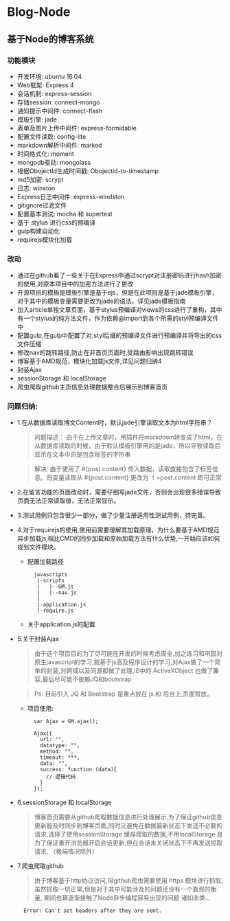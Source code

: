 # Blog-Node

## 基于Node的博客系统

###  功能模块

  * 开发环境: ubuntu 16.04
  * Web框架: Express 4
  * 会话机制: express-session
  * 存储session: connect-mongo
  * 通知提示中间件: connect-flash
  * 模板引擎: jade
  * 表单及图片上传中间件: express-formidable
  * 配置文件读取: config-lite
  * markdown解析中间件: marked
  * 时间格式化: moment
  * mongodb驱动: mongolass
  * 根据ObojectId生成时间戳: Obojectid-to-timestamp
  * md5加密: scrypt
  * 日志: winston
  * Express日志中间件: express-windston
  * gitignore过滤文件
  * 配置基本测试: mocha 和 supertest
  * 基于 stylus 进行css的预编译
  * gulp构建自动化
  * requirejs模块化加载

### 改动
  * 通过在github看了一些关于在Express中通过scrypt对注册密码进行hash加密的使用,对原本项目中的加密方法进行了更改
  * 开源项目的模板是模板引擎是基于ejs，但是在此项目是基于jade模板引擎，对于其中的模板变量需要更改为jade的语法，详见jade模板指南
  * 加入article单独文章页面，基于stylus预编译对views的css进行了重构，其中有一个stylus的纯方法文件，作为依赖@import到各个所需的styl预编译文件中
  * 配置gulp,在gulp中配置了对.styl后缀的预编译文件进行预编译并将导出的css文件压缩
  * 修改nav的跳转路径,防止在非首页页面时,受路由影响出现跳转错误
  * 博客基于AMD规范，模块化加载js文件,详见问题归纳4
  * 封装Ajax
  * sessionStorage 和 localStorage
  * 爬虫爬取github主页信息处理数据整合后展示到博客首页

### 问题归纳:
  * 1.在从数据库读取博文Content时，默认jade引擎读取文本为html字符串？
    > 问题描述： 由于在上传文章时，用插件将markdown转变成了html，在从数据库读取的时候，由于默认模板引擎用的是jade，所以导致读取后显示在文本中的是包含标签的字符串

    > 解决: 由于使用了 #{post.content} 传入数据，读取直接包含了标签信息。将变量读取从
    > #{post.content} 更改为 ！=post.content 即可正常

  * 2.在留言功能的页面改动时，需要仔细写jade文件，否则会出现很多错误导致页面无法正常读取值，无法正常显示。

  * 3.测试用例只包含很少一部分，做了少量注册适用性测试用例，待完善。

  * 4.对于requirejs的使用,使用前需要理解其加载原理，为什么要基于AMD规范异步加载js,相比CMD的同步加载和原始加载方法有什么优势,一开始应该如何规划文件模块。
    * 配置加载路径
       ```
         javascripts
          |-scripts
          |   |--GM.js
          |   |--nav.js
          |
          |-application.js
          |-require.js
       ```
    * 关于application.js的配置

  * 5.关于封装Ajax
    > 由于这个项目目的为了尽可能在开发的时候考虑周全,加之练习和巩固对原生javascript的学习,就基于js高及程序设计的学习,对Ajax做了一个简单的封装,对跨域以及同源都做了处理,IE中的 ActiveXObject 也做了兼容,最后尽可能不依赖JQ和bootstrap

    >Ps: 目前引入 JQ 和 Bootstrap 是重点放在 js 和 后台上,页面暂放。

    * 项目使用:
      ```
        var Ajax = GM.ajax();

        Ajax({
          url: "",
          datatype: "",
          method: "",
          timeout: ***,
          data: "",
          success: function (data){
            // 逻辑代码
          }
        });
      ```

  * 6.sessionStorage 和 localStorage
    > 博客首页需要从github爬取数据信息进行处理展示,为了保证github信息更新能及时同步到博客页面,同时又避免在数据最新状态下发送不必要的请求,选择了使用sessionStorage 缓存爬取的数据,不用localStorage 是为了保证重开浏览器开启会话更新,但在会话未关闭状态下不再发送抓取请求,
    （极端情况除外）

  * 7.爬虫爬取github
    > 由于博客基于http协议访问,但github爬虫需要使用 https 模块进行抓取,虽然抓取一切正常,但是对于其中可能涉及的问题还没有一个直观的衡量,
  期间也算逐渐接触了Node异步编程容易出现的问题
    > 诸如此类...
    ```
      Error: Can't set headers after they are sent.
    ```
